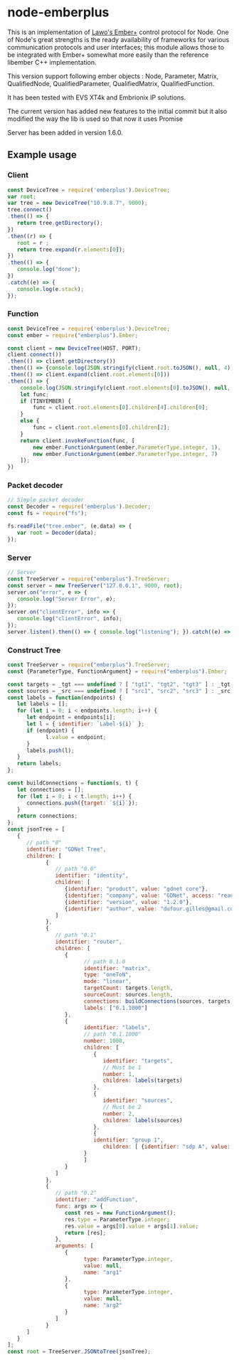 # node-emberplus

This is an implementation of [Lawo's
Ember+](https://github.com/Lawo/ember-plus) control protocol for Node.  One of
Node's great strengths is the ready availability of frameworks for various
communication protocols and user interfaces; this module allows those to be
integrated with Ember+ somewhat more easily than the reference libember C++
implementation.

This version support following ember objects : Node, Parameter, Matrix, QualifiedNode,
QualifiedParameter, QualifiedMatrix, QualifiedFunction.

It has been tested with EVS XT4k and Embrionix IP solutions.

The current version has added new features to the initial commit but it also modified
the way the lib is used so that now it uses Promise

Server has been added in version 1.6.0.

## Example usage

### Client
```javascript
const DeviceTree = require('emberplus').DeviceTree;
var root;
var tree = new DeviceTree("10.9.8.7", 9000);
tree.connect()
.then(() => { 
   return tree.getDirectory();
})
.then((r) => { 
   root = r ;
   return tree.expand(r.elements[0]);
})
.then(() => {
   console.log("done"); 
})
.catch((e) => {
   console.log(e.stack);
});
```

### Function
```javascript
const DeviceTree = require('emberplus').DeviceTree;
const ember = require("emberplus").Ember;

const client = new DeviceTree(HOST, PORT);
client.connect())
.then(() => client.getDirectory())
.then(() => {console.log(JSON.stringify(client.root.toJSON(), null, 4));})
.then(() => client.expand(client.root.elements[0]))
.then(() => {
    console.log(JSON.stringify(client.root.elements[0].toJSON(), null, 4));
    let func;
    if (TINYEMBER) {
        func = client.root.elements[0].children[4].children[0];
    }
    else {
        func = client.root.elements[0].children[2];
    }
    return client.invokeFunction(func, [
        new ember.FunctionArgument(ember.ParameterType.integer, 1),
        new ember.FunctionArgument(ember.ParameterType.integer, 7)
    ]);
})
```

### Packet decoder
```javascript
// Simple packet decoder
const Decoder = require('emberplus').Decoder;
const fs = require("fs");

fs.readFile("tree.ember", (e,data) => {
   var root = Decoder(data);
});
```
### Server

```javascript
// Server
const TreeServer = require("emberplus").TreeServer;
const server = new TreeServer("127.0.0.1", 9000, root);
server.on("error", e => {
   console.log("Server Error", e);
});
server.on("clientError", info => {
   console.log("clientError", info);
});
server.listen().then(() => { console.log("listening"); }).catch((e) => { console.log(e.stack); });
```

### Construct Tree
```javascript
const TreeServer = require("emberplus").TreeServer;
const {ParameterType, FunctionArgument} = require("emberplus").Ember;

const targets = _tgt === undefined ? [ "tgt1", "tgt2", "tgt3" ] : _tgt;
const sources = _src === undefined ? [ "src1", "src2", "src3" ] : _src;
const labels = function(endpoints) {
   let labels = [];
   for (let i = 0; i < endpoints.length; i++) {
      let endpoint = endpoints[i];
      let l = { identifier: `Label-${i}` };
      if (endpoint) {
            l.value = endpoint;
      }
      labels.push(l);
   }
   return labels;
};

const buildConnections = function(s, t) {
   let connections = [];
   for (let i = 0; i < t.length; i++) {
      connections.push({target: `${i}`});
   }
   return connections;
};
const jsonTree = [
   {
      // path "0"
      identifier: "GDNet Tree",
      children: [
            {
               // path "0.0"
               identifier: "identity",
               children: [
                  {identifier: "product", value: "gdnet core"},
                  {identifier: "company", value: "GDNet", access: "readWrite"},
                  {identifier: "version", value: "1.2.0"},
                  {identifier: "author", value: "dufour.gilles@gmail.com"},
               ]
            },
            {
               // path "0.1"
               identifier: "router",
               children: [
                  {
                        // path 0.1.0
                        identifier: "matrix",
                        type: "oneToN",
                        mode: "linear",
                        targetCount: targets.length,
                        sourceCount: sources.length,
                        connections: buildConnections(sources, targets),
                        labels: ["0.1.1000"]
                  },
                  {
                        identifier: "labels",
                        // path "0.1.1000"
                        number: 1000,
                        children: [
                           {
                              identifier: "targets",
                              // Must be 1
                              number: 1,
                              children: labels(targets)
                           },
                           {
                              identifier: "sources",
                              // Must be 2
                              number: 2,
                              children: labels(sources)
                           },
                           {
                           identifier: "group 1",
                              children: [ {identifier: "sdp A", value: "A"}, {identifier: "sdp B", value: "B"}]
                        }
                        ]
                  }
               ]
            },
            {
               // path "0.2"
               identifier: "addFunction",
               func: args => {
                  const res = new FunctionArgument();
                  res.type = ParameterType.integer;
                  res.value = args[0].value + args[1].value;
                  return [res];
               },
               arguments: [
                  {
                        type: ParameterType.integer,
                        value: null,
                        name: "arg1"
                  },
                  {
                        type: ParameterType.integer,
                        value: null,
                        name: "arg2"
                  }
               ]
            }
      ]
   }
];
const root = TreeServer.JSONtoTree(jsonTree);
```

